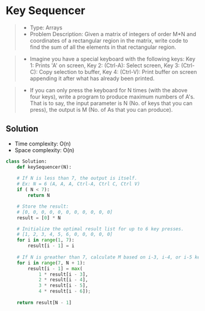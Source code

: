 # Key Sequencer

> - Type: Arrays
> - Problem Description: Given a matrix of integers of order M*N and coordinates of a rectangular region in the matrix, write code to find the sum of all the elements in that rectangular region.

> - Imagine you have a special keyboard with the following keys: Key 1:  Prints 'A' on screen, Key 2: (Ctrl-A): Select screen, Key 3: (Ctrl-C): Copy selection to buffer, Key 4: (Ctrl-V): Print buffer on screen appending it after what has already been printed. 

> - If you can only press the keyboard for N times (with the above four keys), write a program to produce maximum numbers of A's. That is to say, the input parameter is N (No. of keys that you can press), the output is M (No. of As that you can produce).

## Solution
- Time complexity: O(n)
- Space complexity: O(n)

```python
class Solution:
    def keySequencer(N):
    
    # If N is less than 7, the output is itself.
    # Ex: N = 6 (A, A, A, Ctrl-A, Ctrl C, Ctrl V)
    if ( N < 7):
        return N

    # Store the result:
    # [0, 0, 0, 0, 0, 0, 0, 0, 0, 0, 0]
    result = [0] * N

    # Initialize the optimal result list for up to 6 key presses.
    # [1, 2, 3, 4, 5, 6, 0, 0, 0, 0, 0]
    for i in range(1, 7): 
        result[i - 1] = i
    
    # If N is greather than 7, calculate M based on i-3, i-4, or i-5 key presses.
    for i in range(7, N + 1): 
        result[i - 1] = max(
            1 * result[i - 3], 
            2 * result[i - 4], 
            3 * result[i - 5], 
            4 * result[i - 6]); 
          
    return result[N - 1]
```